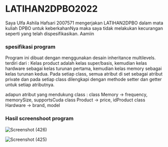 # LATIHAN2DPBO2022

Saya Ulfa Ashila Hafsari 2007571 mengerjakan LATIHAN2DPBO dalam mata kuliah DPBO untuk keberkahanNya maka saya tidak melakukan kecurangan seperti yang telah dispesifikasikan. Aamiin

### spesifikasi program
Program ini dibuat dengan menggunakan desain inheritance multilevels. terdiri dari : Kelas product adalah kelas super/basis, kemudian kelas hardware sebagai kelas turunan pertama, kemudian kelas memory sebagai kelas turunan kedua. Pada setiap class, semua atribut di set sebagai atribut private dan pada setiap class dilengkapi dengan methode setter dan getter untuk setiap atributnya.

adapun atribut yang mendukung class :
class Memory -> frequency, memorySize, supportsCuda
class Product -> price, idProduct
class Hardware -> brand, model

### Hasil screenshoot program
![Screenshot (426)](https://user-images.githubusercontent.com/99659380/154855910-7747b979-9f8f-400e-b244-4d3bf6e64ca5.png)


![Screenshot (425)](https://user-images.githubusercontent.com/99659380/154855913-8af05ff9-b03d-4a78-b008-7c257603bcbe.png)
